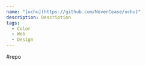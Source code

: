 ```yaml
---
name: "[uchu](https://github.com/NeverCease/uchu)"
description: Description
tags:
  - Color
  - Web
  - Design
---
```

#repo